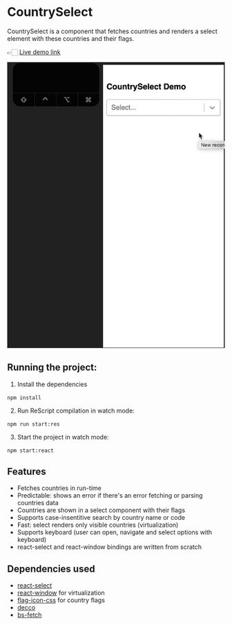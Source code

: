# CountrySelect

CountrySelect is a component that fetches countries and renders a select element with these countries and their flags.

👉🏻 [Live demo link](https://noon-task.vercel.app/)

![Demo](./demo.gif)

## Running the project:

1. Install the dependencies

```
npm install
```

2. Run ReScript compilation in watch mode:

```
npm run start:res
```

3. Start the project in watch mode:

```
npm start:react
```

## Features

- Fetches countries in run-time
- Predictable: shows an error if there's an error fetching or parsing countries data
- Countries are shown in a select component with their flags
- Supports case-insentitive search by country name or code
- Fast: select renders only visible countries (virtualization)
- Supports keyboard (user can open, navigate and select options with keyboard)
- react-select and react-window bindings are written from scratch

## Dependencies used

- [react-select](https://github.com/JedWatson/react-select/)
- [react-window](https://github.com/bvaughn/react-window#:~:text=react%2Dwindow%20is%20a%20complete%20rewrite%20of%20react%2Dvirtualized%20.&text=If%20react%2Dwindow%20provides%20the,Use%20react%2Dvirtualized%20.) for virtualization
- [flag-icon-css](https://github.com/lipis/flag-icon-css) for country flags
- [decco](https://github.com/reasonml-labs/decco)
- [bs-fetch](https://github.com/reasonml-community/bs-fetch)
